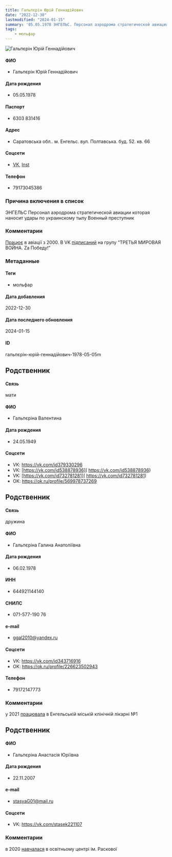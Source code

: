 ```yaml
---
title: Гальпєрін Юрій Геннадійович
date: "2022-12-30"
lastmodified: "2024-01-15"
summary: '05.05.1978 ЭНГЕЛЬС. Персонал аэродрома стратегической авиации которая наносит удары по украинскому тылу. Военный преступник.'
tags: 
    - мольфар
---
```

<!--# pp1-->
<!--## Фигурант-->
<!--### Личные данные-->
<!--#### Фото-->
![Гальпєрін Юрій Геннадійович](https://molfar.com/images/optimized/1696946592_2055993792.png)
#### ФИО
- Гальпєрін Юрій Геннадійович
#### Дата рождения
- 05.05.1978
#### Паспорт
- 6303 831416
#### Адрес
- Саратовська обл.. м. Енгельс. вул. Полтавська. буд. 52. кв. 66
#### Соцсети
- [VK](https://vk.com/id218767058), [Inst](https://www.instagram.com/ugalperin/)
#### Телефон
- 79173045386
### Причина включения в список
ЭНГЕЛЬС
Персонал аэродрома стратегической авиации которая наносит удары по украинскому тылу
Военный преступник
### Комментарии
[Працює](https://zavtra.ru/blogs/tam_gde_letayut_medvedi) в авіації з 2000. В VK [підписаний](https://drive.google.com/uc?id=1CwUpNEfLuKXtjK9r_blznKYlW1dY6EbQ) на групу “ТРЕТЬЯ МИРОВАЯ ВОЙНА. Za Победу!”
### Метаданные
#### Теги
- мольфар
#### Дата добавления
2022-12-30
#### Дата последнего обновления
2024-01-15
#### ID
гальпєрін-юрій-геннадійович-1978-05-05m
## Родственник
<!--### Личные данные-->
#### Связь
мати
#### ФИО
- Гальпєріна Валентина
#### Дата рождения
- 24.05.1949
#### Соцсети
- VK: <https://vk.com/id379330296>
- VK:  [https://vk.com/id538878936]( https://vk.com/id538878936)
- VK:  [https://vk.com/id732781281]( https://vk.com/id732781281)
- OK: <https://ok.ru/profile/569978737269>
## Родственник
<!--### Личные данные-->
#### Связь
дружина
#### ФИО
- Гальпєріна Галина Анатоліївна
#### Дата рождения
- 06.02.1978
#### ИНН
- 644921144140
#### СНИЛС
- 071-577-190 76
#### e-mail
- ggal2010@yandex.ru
#### Соцсети
- VK: <https://vk.com/id343716916>
- OK: <https://ok.ru/profile/226623502943>
#### Телефон
- 79172147773
### Комментарии
у 2021 [працювала](https://drive.google.com/uc?id=1A__j97JQ4ep3Vmazfk6H25gN0rQOby9b) в Енгельській міській клінічній лікарні №1
## Родственник
<!--### Личные данные-->
#### ФИО
- Гальпєріна Анастасія Юріївна
#### Дата рождения
- 22.11.2007
#### e-mail
- stasyaG01@mail.ru
#### Соцсети
- VK: <https://vk.com/stasek221107>
### Комментарии
в 2020 [навчалася](https://drive.google.com/uc?id=1DEcw2TO9DeTsHGd5oY6X2V1x0yoW2-PT) в освітньому центрі ім. Раскової
<!--## END;-->
